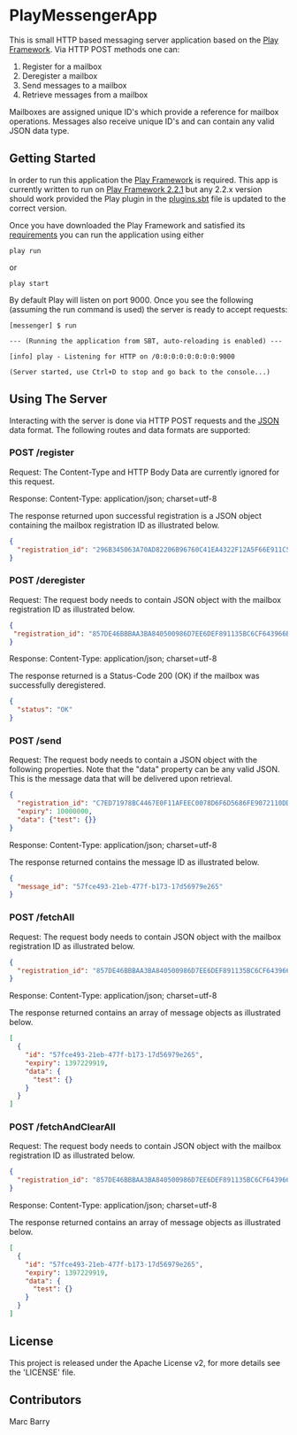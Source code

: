 PlayMessengerApp
================

This is small HTTP based messaging server application based on the [Play Framework](http://www.playframework.com/). Via HTTP POST methods one can:

1. Register for a mailbox
2. Deregister a mailbox
3. Send messages to a mailbox
4. Retrieve messages from a mailbox

Mailboxes are assigned unique ID's which provide a reference for mailbox operations. Messages also receive unique ID's and can contain any valid JSON data type.

## Getting Started

In order to run this application the [Play Framework](http://www.playframework.com/) is required. This app is currently written to run on [Play Framework 2.2.1](http://downloads.typesafe.com/play/2.2.1/play-2.2.1.zip) but any 2.2.x version should work provided the Play plugin in the [plugins.sbt](project/plugins.sbt) file is updated to the correct version.

Once you have downloaded the Play Framework and satisfied its [requirements](http://www.playframework.com/documentation/2.2.x/Installing) you can run the application using either

    play run

or

    play start

By default Play will listen on port 9000. Once you see the following (assuming the run command is used) the server is ready to accept requests:

    [messenger] $ run

    --- (Running the application from SBT, auto-reloading is enabled) ---

    [info] play - Listening for HTTP on /0:0:0:0:0:0:0:0:9000

    (Server started, use Ctrl+D to stop and go back to the console...)

## Using The Server

Interacting with the server is done via HTTP POST requests and the [JSON](http://en.wikipedia.org/wiki/JSON) data format. The following routes and data formats are supported:

### POST    /register
Request: The Content-Type and HTTP Body Data are currently ignored for this request.

Response: Content-Type: application/json; charset=utf-8

The response returned upon successful registration is a JSON object containing the mailbox registration ID as illustrated below.
```json
{
  "registration_id": "296B345063A70AD82206B96760C41EA4322F12A5F66E911C56641D4CF5BB3A7B"
}
```
### POST    /deregister
Request: The request body needs to contain JSON object with the mailbox registration ID as illustrated below.
```json
{
 "registration_id": "857DE46BBBAA3BA840500986D7EE6DEF891135BC6CF643966BDFF648EC496203"
}
```
Response: Content-Type: application/json; charset=utf-8

The response returned is a Status-Code 200 (OK) if the mailbox was successfully deregistered.
```json
{
  "status": "OK"
}
```
### POST    /send
Request: The request body needs to contain a JSON object with the following properties. Note that the "data" property can be any valid JSON. This is the message data that will be delivered upon retrieval.

```json
{
  "registration_id": "C7ED71978BC4467E0F11AFEEC0078D6F6D5686FE9072110DD6DDBC28AB7656BB",
  "expiry": 10000000,
  "data": {"test": {}}
}
```
Response: Content-Type: application/json; charset=utf-8

The response returned contains the message ID as illustrated below.
```json
{
  "message_id": "57fce493-21eb-477f-b173-17d56979e265"
}
```
### POST    /fetchAll
Request: The request body needs to contain JSON object with the mailbox registration ID as illustrated below.

```json
{
  "registration_id": "857DE46BBBAA3BA840500986D7EE6DEF891135BC6CF643966BDFF648EC496203"
}
```
Response: Content-Type: application/json; charset=utf-8

The response returned contains an array of message objects as illustrated below.
```json
[
  {
    "id": "57fce493-21eb-477f-b173-17d56979e265",
    "expiry": 1397229919,
    "data": {
      "test": {}
    }
  }
]
```
### POST    /fetchAndClearAll
Request: The request body needs to contain JSON object with the mailbox registration ID as illustrated below.

```json
{
  "registration_id": "857DE46BBBAA3BA840500986D7EE6DEF891135BC6CF643966BDFF648EC496203"
}
```
Response: Content-Type: application/json; charset=utf-8

The response returned contains an array of message objects as illustrated below.
```json
[
  {
    "id": "57fce493-21eb-477f-b173-17d56979e265",
    "expiry": 1397229919,
    "data": {
      "test": {}
    }
  }
]
```
## License

This project is released under the Apache License v2, for more details see the 'LICENSE' file.

## Contributors

Marc Barry
